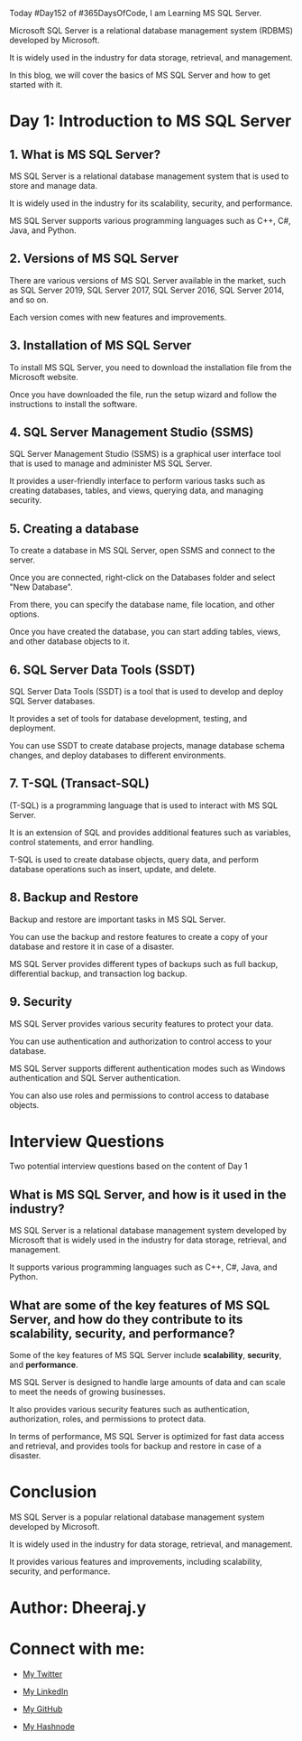Today #Day152 of #365DaysOfCode, I am Learning MS SQL Server.

Microsoft SQL Server is a relational database management system (RDBMS) developed by Microsoft.

It is widely used in the industry for data storage, retrieval, and management.

In this blog, we will cover the basics of MS SQL Server and how to get started with it.

# Day 1: Introduction to MS SQL Server

## 1\. What is MS SQL Server?

MS SQL Server is a relational database management system that is used to store and manage data.

It is widely used in the industry for its scalability, security, and performance.

MS SQL Server supports various programming languages such as C++, C#, Java, and Python.

## 2\. Versions of MS SQL Server

There are various versions of MS SQL Server available in the market, such as SQL Server 2019, SQL Server 2017, SQL Server 2016, SQL Server 2014, and so on.

Each version comes with new features and improvements.

## 3\. Installation of MS SQL Server

To install MS SQL Server, you need to download the installation file from the Microsoft website.

Once you have downloaded the file, run the setup wizard and follow the instructions to install the software.

## 4\. SQL Server Management Studio (SSMS)

SQL Server Management Studio (SSMS) is a graphical user interface tool that is used to manage and administer MS SQL Server.

It provides a user-friendly interface to perform various tasks such as creating databases, tables, and views, querying data, and managing security.

## 5\. Creating a database

To create a database in MS SQL Server, open SSMS and connect to the server.

Once you are connected, right-click on the Databases folder and select "New Database".

From there, you can specify the database name, file location, and other options.

Once you have created the database, you can start adding tables, views, and other database objects to it.

## 6\. SQL Server Data Tools (SSDT)

SQL Server Data Tools (SSDT) is a tool that is used to develop and deploy SQL Server databases.

It provides a set of tools for database development, testing, and deployment.

You can use SSDT to create database projects, manage database schema changes, and deploy databases to different environments.

## 7\. T-SQL (Transact-SQL)

(T-SQL) is a programming language that is used to interact with MS SQL Server.

It is an extension of SQL and provides additional features such as variables, control statements, and error handling.

T-SQL is used to create database objects, query data, and perform database operations such as insert, update, and delete.

## 8\. Backup and Restore

Backup and restore are important tasks in MS SQL Server.

You can use the backup and restore features to create a copy of your database and restore it in case of a disaster.

MS SQL Server provides different types of backups such as full backup, differential backup, and transaction log backup.

## 9\. Security

MS SQL Server provides various security features to protect your data.

You can use authentication and authorization to control access to your database.

MS SQL Server supports different authentication modes such as Windows authentication and SQL Server authentication.

You can also use roles and permissions to control access to database objects.

# Interview Questions

Two potential interview questions based on the content of Day 1

## What is MS SQL Server, and how is it used in the industry?

MS SQL Server is a relational database management system developed by Microsoft that is widely used in the industry for data storage, retrieval, and management.

It supports various programming languages such as C++, C#, Java, and Python.

## What are some of the key features of MS SQL Server, and how do they contribute to its scalability, security, and performance?

Some of the key features of MS SQL Server include **scalability**, **security**, and **performance**.

MS SQL Server is designed to handle large amounts of data and can scale to meet the needs of growing businesses.

It also provides various security features such as authentication, authorization, roles, and permissions to protect data.

In terms of performance, MS SQL Server is optimized for fast data access and retrieval, and provides tools for backup and restore in case of a disaster.

# Conclusion

MS SQL Server is a popular relational database management system developed by Microsoft.

It is widely used in the industry for data storage, retrieval, and management.

It provides various features and improvements, including scalability, security, and performance.

# Author: Dheeraj.y

# Connect with me:

* [My Twitter](https://twitter.com/yssdheeraj)
    
* [My LinkedIn](https://www.linkedin.com/in/dheerajy1/)
    
* [My GitHub](https://github.com/dheerajy1)
    
* [My Hashnode](https://dheerajy1.hashnode.dev/)